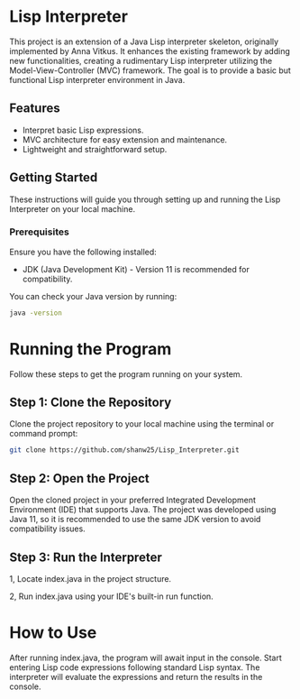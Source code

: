# Lisp Interpreter

This project is an extension of a Java Lisp interpreter skeleton, originally implemented by Anna Vitkus. It enhances the existing framework by adding new functionalities, creating a rudimentary Lisp interpreter utilizing the Model-View-Controller (MVC) framework. The goal is to provide a basic but functional Lisp interpreter environment in Java.

## Features

- Interpret basic Lisp expressions.
- MVC architecture for easy extension and maintenance.
- Lightweight and straightforward setup.

## Getting Started

These instructions will guide you through setting up and running the Lisp Interpreter on your local machine.

### Prerequisites

Ensure you have the following installed:
- JDK (Java Development Kit) - Version 11 is recommended for compatibility.

You can check your Java version by running:
```bash
java -version
```

# Running the Program

Follow these steps to get the program running on your system.

## Step 1: Clone the Repository

Clone the project repository to your local machine using the terminal or command prompt:

```bash
git clone https://github.com/shanw25/Lisp_Interpreter.git
```

## Step 2: Open the Project

Open the cloned project in your preferred Integrated Development Environment (IDE) that supports Java. The project was developed using Java 11, so it is recommended to use the same JDK version to avoid compatibility issues.

## Step 3: Run the Interpreter

1, Locate index.java in the project structure.

2, Run index.java using your IDE's built-in run function.

# How to Use

After running index.java, the program will await input in the console. Start entering Lisp code expressions following standard Lisp syntax. The interpreter will evaluate the expressions and return the results in the console.

